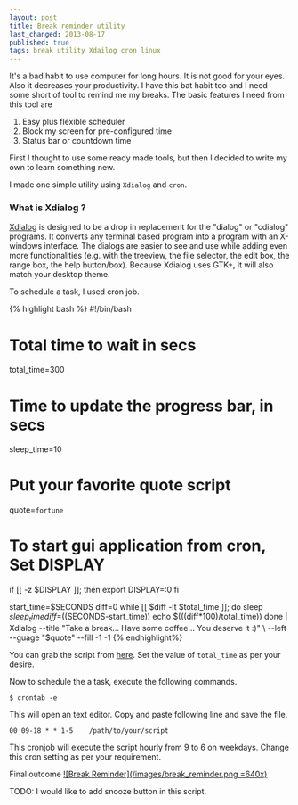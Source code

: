 ```yaml
---
layout: post
title: Break reminder utility
last_changed: 2013-08-17
published: true
tags: break utility Xdailog cron linux
---
```


It's a bad habit to use computer for long hours. It is not good for your eyes.
Also it decreases your productivity. I have this bat habit too and I need some short
of tool to remind me my breaks. The basic features I need from this tool are

1. Easy plus flexible scheduler
2. Block my screen for pre-configured time
3. Status bar or countdown time

First I thought to use some ready made tools, but then I decided to write my own
to learn something new.

I made one simple utility using `Xdialog` and `cron`.

### What is Xdialog ?
[Xdialog](http://xdialog.free.fr/) is designed to be a drop in replacement for the "dialog" or "cdialog"
programs. It converts any terminal based program into a program with an
X-windows interface. The dialogs are easier to see and use while adding even
more functionalities (e.g. with the treeview, the file selector, the edit box,
the range box, the help button/box). Because Xdialog uses GTK+, it will also
match your desktop theme.

To schedule a task, I used cron job.

{% highlight bash %}
#!/bin/bash
#
# Total time to wait in secs
total_time=300
#
# Time to update the progress bar, in secs
sleep_time=10
#
# Put your favorite quote script
quote=`fortune`

#
# To start gui application from cron, Set DISPLAY
if [[ -z $DISPLAY ]]; then
	export DISPLAY=:0
fi

start_time=$SECONDS
diff=0
while [[ $diff -lt $total_time ]]; do
	sleep $sleep_time
	diff=$((SECONDS-start_time))
	echo $(((diff*100)/total_time))
done | Xdialog --title "Take a break... Have some coffee... You deserve it :)" \
		--left --guage "$quote" --fill -1 -1
{% endhighlight%}

You can grab the script from [here](https://github.com/sanketparmar/toys.git).
Set the value of  `total_time` as per your desire.

Now to schedule the a task, execute the following commands.

	$ crontab -e

This will open an text editor. Copy and paste following line and save the file.

	00 09-18 * * 1-5	/path/to/your/script

This cronjob will execute the script hourly from 9 to 6 on weekdays. Change this
cron setting  as per your requirement.

Final outcome
[![Break Reminder](/images/break_reminder.png =640x)](/images/break_reminder.png)

TODO: I would like to add snooze button in this script.
